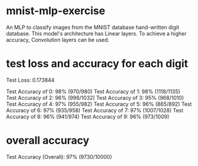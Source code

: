 # mnist-mlp-exercise
An MLP to classify images from the MNIST database hand-written digit database.
This model's architecture has Linear layers. To achieve a higher accuracy, Convolution layers
can be used.

# test loss and accuracy for each digit
Test Loss: 0.173844

Test Accuracy of     0: 98% (970/980)
Test Accuracy of     1: 98% (1118/1135)
Test Accuracy of     2: 96% (998/1032)
Test Accuracy of     3: 95% (968/1010)
Test Accuracy of     4: 97% (955/982)
Test Accuracy of     5: 96% (865/892)
Test Accuracy of     6: 97% (935/958)
Test Accuracy of     7: 97% (1007/1028)
Test Accuracy of     8: 96% (941/974)
Test Accuracy of     9: 96% (973/1009)

# overall accuracy
Test Accuracy (Overall): 97% (9730/10000)
